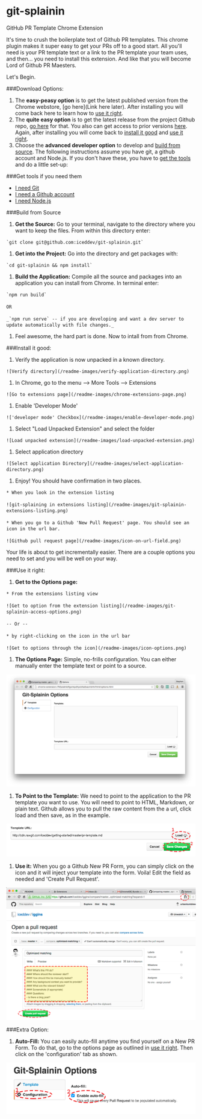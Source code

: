 # git-splainin
GitHub PR Template Chrome Extension

It's time to crush the boilerplate text of Github PR templates. This chrome plugin makes it super easy to get your PRs off to a good start.  All you'll need is your PR template text or a link to the PR template your team uses, and then... you need to install this extension.  And like that you will become Lord of Github PR Maesters.

Let's Begin.

###Download Options:
1. The **easy-peasy option** is to get the latest published version from the Chrome webstore, [go here](Link here later).  After installing you will come back here to learn how to [use it right](https://github.com/iceddev/git-splainin#use-it-right).
1. The **quite easy option** is to get the latest release from the project Github repo, [go here](https://github.com/iceddev/git-splainin/releases/latest) for that.  You also can get access to prior versions [here](https://github.com/iceddev/git-splainin/releases). Again, after installing you will come back to [install it good](https://github.com/iceddev/git-splainin#install-it-good) and [use it right](https://github.com/iceddev/git-splainin#use-it-right).
1. Choose the **advanced developer option** to develop and [build from source](https://github.com/iceddev/git-splainin#build-from-source). The following instructions assume you have git, a github account and Node.js. If you don't have these, you have to [get the tools](https://github.com/iceddev/git-splainin#get-tools-if-you-need-them) and do a little set-up:


###Get tools if you need them
  * [I need Git](http://git-scm.com/book/en/v2/Getting-Started-Installing-Git)
  * [I need a Github account](https://github.com/join)
  * [I need Node.js](https://nodejs.org/download/)


###Build from Source
  1. **Get the Source:** Go to your terminal, navigate to the directory where you want to keep the files. From within this directory enter:

    `git clone git@github.com:iceddev/git-splainin.git`

  1. **Get into the Project:** Go into the directory and get packages with:

    `cd git-splainin && npm install`

  1. **Build the Application:** Compile all the source and packages into an application you can install from Chrome. In terminal enter:

    `npm run build`

    OR

    _`npm run serve` -- if you are developing and want a dev server to update automatically with file changes._

  1. Feel awesome, the hard part is done.  Now to intall from from Chrome.


###Install it good:
  1. Verify the application is now unpacked in a known directory.

    ![Verify directory](/readme-images/verify-application-directory.png)

  1. In Chrome, go to the menu --> More Tools --> Extensions

    ![Go to extensions page](/readme-images/chrome-extensions-page.png)

  1. Enable 'Developer Mode'

    !['developer mode' Checkbox](/readme-images/enable-developer-mode.png)

  1. Select "Load Unpacked Extension" and select the folder

    ![Load unpacked extension](/readme-images/load-unpacked-extension.png)

  1. Select application directory

    ![Select application Directory](/readme-images/select-application-directory.png)

  1. Enjoy! You should have confirmation in two places.

    * When you look in the extension listing

    ![git-splaining in extensions listing](/readme-images/git-splainin-extensions-listing.png)

    * When you go to a Github 'New Pull Request' page. You should see an icon in the url bar.

    ![Github pull request page](/readme-images/icon-on-url-field.png)

Your life is about to get incrementally easier.  There are a couple options you need to set and you will be well on your way.


###Use it right:
  1. **Get to the Options page:**

    * From the extensions listing view

    ![Get to option from the extension listing](/readme-images/git-splainin-access-options.png)

    -- Or --

    * by right-clicking on the icon in the url bar

    ![Get to options through the icon](/readme-images/icon-options.png)

  1. **The Options Page:** Simple, no-frills configuration.  You can either manually enter the template text or point to a source.

  ![Look at the Options Page](/readme-images/options-page.png)

  1. **To Point to the Template:** We need to point to the application to the PR template you want to use. You will need to point to HTML, Markdown, or plain text. Github allows you to pull the raw content from the a url, click load and then save, as in the example.

  ![Enter Source URL](/readme-images/load-template-url.png)

  1. **Use it:** When you go a Github New PR Form, you can simply click on the icon and it will inject your template into the form. Voila! Edit the field as needed and 'Create Pull Request'.

  ![Use Git-Splainin](/readme-images/use-git-splainin.png)

###Extra Option:
  1. **Auto-Fill:** You can easily auto-fill anytime you find yourself on a New PR Form.  To do that, go to the options page as outlined in [use it right](https://github.com/iceddev/git-splainin#use-it-right). Then click on the 'configuration' tab as shown.

  ![Select Config Tab](/readme-images/auto-fill-config.png)


